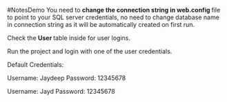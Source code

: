 #NotesDemo
You need to <b>change the connection string in web.config </b> file to point to your SQL server credentials, no need to change database name in connection string as it will be automatically created on first run.

Check the <b>User </b> table inside for user logins.

Run the project and login with one of the user credentials.

Default Credentials:

Username: Jaydeep
Password: 12345678

Username: Jayd
Password: 12345678
